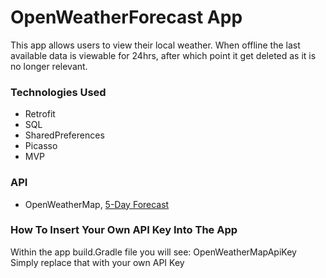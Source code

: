 # OpenWeatherForecast App

This app allows users to view their local weather. When offline the last available data is
viewable for 24hrs, after which point it get deleted as it is no longer relevant.


### Technologies Used
- Retrofit
- SQL
- SharedPreferences
- Picasso
- MVP


### API
- OpenWeatherMap, [5-Day Forecast](https://openweathermap.org/forecast5)


### How To Insert Your Own API Key Into The App

Within the app build.Gradle file you will see: OpenWeatherMapApiKey
Simply replace that with your own API Key
